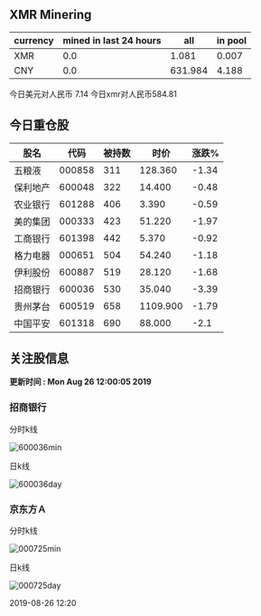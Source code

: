 ## XMR Minering

|currency|mined in last 24 hours|all|in pool|
|---|---|---|---|
|XMR|0.0|1.081|0.007|
|CNY|0.0|631.984|4.188|

今日美元对人民币 7.14	今日xmr对人民币584.81


## 今日重仓股 

|股名|代码|被持数|时价|涨跌%|
|---|---|---|---|---|
|五粮液|000858|311|128.360|-1.34|
|保利地产|600048|322|14.400|-0.48|
|农业银行|601288|406|3.390|-0.59|
|美的集团|000333|423|51.220|-1.97|
|工商银行|601398|442|5.370|-0.92|
|格力电器|000651|504|54.240|-1.18|
|伊利股份|600887|519|28.120|-1.68|
|招商银行|600036|530|35.040|-3.39|
|贵州茅台|600519|658|1109.900|-1.79|
|中国平安|601318|690|88.000|-2.1|

## 关注股信息
**更新时间 : Mon Aug 26 12:00:05 2019**
### 招商银行 
分时k线

![600036min](http://image.sinajs.cn/newchart/min/n/sh600036.gif)

日k线

![600036day](http://image.sinajs.cn/newchart/daily/n/sh600036.gif)

### 京东方Ａ 
分时k线

![000725min](http://image.sinajs.cn/newchart/min/n/sz000725.gif)

日k线

![000725day](http://image.sinajs.cn/newchart/daily/n/sz000725.gif)

2019-08-26 12:20